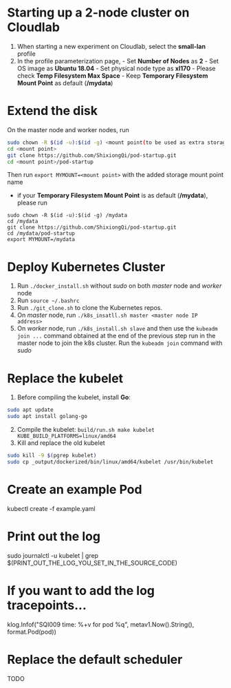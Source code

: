 # Starting up a 2-node cluster on Cloudlab 
1. When starting a new experiment on Cloudlab, select the **small-lan** profile
2. In the profile parameterization page, 
        - Set **Number of Nodes** as **2**
        - Set OS image as **Ubuntu 18.04**
        - Set physical node type as **xl170**
        - Please check **Temp Filesystem Max Space**
        - Keep **Temporary Filesystem Mount Point** as default (**/mydata**)

# Extend the disk
On the master node and worker nodes, run
```bash
sudo chown -R $(id -u):$(id -g) <mount point(to be used as extra storage)>
cd <mount point>
git clone https://github.com/ShixiongQi/pod-startup.git
cd <mount point>/pod-startup
```
Then run `export MYMOUNT=<mount point>` with the added storage mount point name

- if your **Temporary Filesystem Mount Point** is as default (**/mydata**), please run
```
sudo chown -R $(id -u):$(id -g) /mydata
cd /mydata
git clone https://github.com/ShixiongQi/pod-startup.git
cd /mydata/pod-startup
export MYMOUNT=/mydata
```

# Deploy Kubernetes Cluster
1. Run `./docker_install.sh` without *sudo* on both *master* node and *worker* node
2. Run `source ~/.bashrc`
3. Run `./git_clone.sh` to clone the Kubernetes repos.
4. On *master* node, run `./k8s_insatll.sh master <master node IP address>`
5. On *worker* node, run `./k8s_install.sh slave` and then use the `kubeadm join ...` command obtained at the end of the previous step run in the master node to join the k8s cluster. Run the `kubeadm join` command with *sudo*

# Replace the kubelet
1. Before compiling the kubelet, install **Go**: 
```bash
sudo apt update
sudo apt install golang-go
```
2. Compile the kubelet: `build/run.sh make kubelet KUBE_BUILD_PLATFORMS=linux/amd64`
3. Kill and replace the old kubelet
```bash
sudo kill -9 $(pgrep kubelet)
sudo cp _output/dockerized/bin/linux/amd64/kubelet /usr/bin/kubelet
```
# Create an example Pod
kubectl create -f example.yaml

# Print out the log
sudo journalctl -u kubelet | grep $(PRINT_OUT_THE_LOG_YOU_SET_IN_THE_SOURCE_CODE)

# If you want to add the log tracepoints...
klog.Infof("SQI009 time: %+v for pod %q", metav1.Now().String(), format.Pod(pod))

# Replace the default scheduler
TODO
